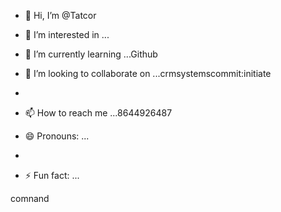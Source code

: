 - 👋 Hi, I’m @Tatcor
- 👀 I’m interested in ...
- 🌱 I’m currently learning ...Github
- 💞️ I’m looking to collaborate on ...crmsystemscommit:initiate
- 
- 📫 How to reach me ...8644926487
- 😄 Pronouns: ...

- 
- ⚡ Fun fact: ...

<!---
Tatcor/Tatcor is a ✨ special ✨ repository because its `README.md` (this file) appears on your GitHub profile.
You can click the Preview link to take a look at your changes.
--->comnand
